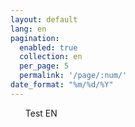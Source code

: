 ```yaml
---
layout: default
lang: en
pagination: 
  enabled: true
  collection: en
  per_page: 5
  permalink: '/page/:num/'
date_format: "%m/%d/%Y"
---
```


<ul>
    Test EN
</ul>
